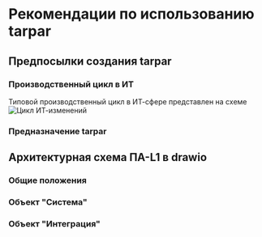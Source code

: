# Рекомендации по использованию tarpar

## Предпосылки создания tarpar

### Производственный цикл в ИТ

Типовой производственный цикл в ИТ-сфере представлен на схеме ![Цикл ИТ-изменений](/assets/IT-cycle.png)

### Предназначение tarpar

## Архитектурная схема ПА-L1 в drawio

### Общие положения

### Объект "Система"

### Объект "Интеграция"
